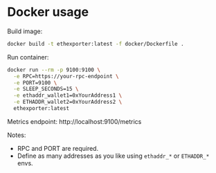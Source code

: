 # Docker usage

Build image:
```bash
docker build -t ethexporter:latest -f docker/Dockerfile .
```

Run container:
```bash
docker run --rm -p 9100:9100 \
  -e RPC=https://your-rpc-endpoint \
  -e PORT=9100 \
  -e SLEEP_SECONDS=15 \
  -e ethaddr_wallet1=0xYourAddress1 \
  -e ETHADDR_wallet2=0xYourAddress2 \
  ethexporter:latest
```

Metrics endpoint: http://localhost:9100/metrics

Notes:
- RPC and PORT are required.
- Define as many addresses as you like using `ethaddr_*` or `ETHADDR_*` envs.

